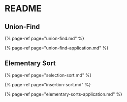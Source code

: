 # README

## Union-Find

{% page-ref page="union-find.md" %}

{% page-ref page="union-find-application.md" %}

## Elementary Sort

{% page-ref page="selection-sort.md" %}

{% page-ref page="insertion-sort.md" %}

{% page-ref page="elementary-sorts-application.md" %}



